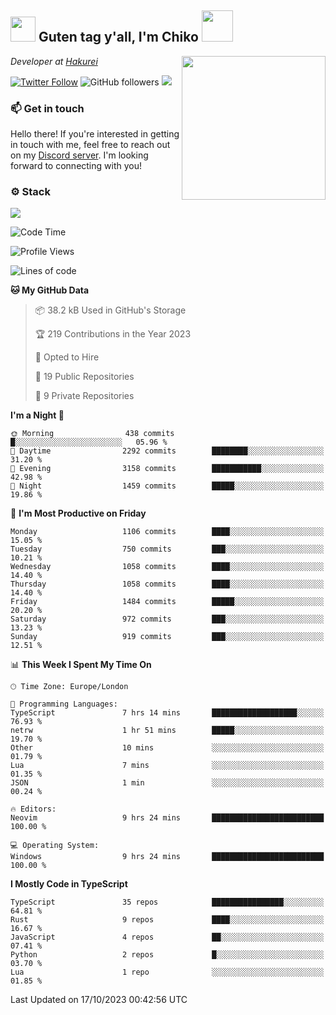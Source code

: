 <h2><img src="https://cdn.discordapp.com/emojis/1100181376730402906.gif?quality=lossless" width="40"> Guten tag y'all, I'm Chiko <img src="https://a.ppy.sh/15907233" width="50"></h2>
<a href="https://twitter.com/Zzul0714/status/1654451338179395585?s=20"><img align='right' src="https://cdn.discordapp.com/attachments/1109162815866023976/1109163700583153705/FvXKt8paEAAR6Ak1.png" width="230"></a>
<p><em>Developer at <a href="https://github.com/hakureiapp">Hakurei</a></em></p>

[![Twitter Follow](https://img.shields.io/twitter/follow/chikoxq?label=Follow)](https://twitter.com/intent/follow?screen_name=chikoxq)
![GitHub followers](https://img.shields.io/github/followers/chikof?label=Follow&style=social)
![](https://komarev.com/ghpvc/?username=chikof&color=blue)

### 📫 Get in touch
Hello there! If you're interested in getting in touch with me, feel free to reach out on my [Discord server](https://discord.gg/sejc7TnX6N). I'm looking forward to connecting with you!

### ⚙️ Stack
![](https://skillicons.dev/icons?i=git,kubernetes,docker,js,ts,cloudflare,css,deno,express,graphql,html,mongodb,nestjs,py,react,apollo,bash,java,lua,nextjs,netlify,nodejs,ps,powershell,rust,neovim,tauri,sentry,postgres,tailwind,prisma,actix)

<!--START_SECTION:waka-->
![Code Time](http://img.shields.io/badge/Code%20Time-1%2C524%20hrs%209%20mins-blue)

![Profile Views](http://img.shields.io/badge/Profile%20Views-0-blue)

![Lines of code](https://img.shields.io/badge/From%20Hello%20World%20I%27ve%20Written-6.2%20million%20lines%20of%20code-blue)

**🐱 My GitHub Data** 

> 📦 38.2 kB Used in GitHub's Storage 
 > 
> 🏆 219 Contributions in the Year 2023
 > 
> 💼 Opted to Hire
 > 
> 📜 19 Public Repositories 
 > 
> 🔑 9 Private Repositories 
 > 
**I'm a Night 🦉** 

```text
🌞 Morning                438 commits         █░░░░░░░░░░░░░░░░░░░░░░░░   05.96 % 
🌆 Daytime                2292 commits        ████████░░░░░░░░░░░░░░░░░   31.20 % 
🌃 Evening                3158 commits        ███████████░░░░░░░░░░░░░░   42.98 % 
🌙 Night                  1459 commits        █████░░░░░░░░░░░░░░░░░░░░   19.86 % 
```
📅 **I'm Most Productive on Friday** 

```text
Monday                   1106 commits        ████░░░░░░░░░░░░░░░░░░░░░   15.05 % 
Tuesday                  750 commits         ███░░░░░░░░░░░░░░░░░░░░░░   10.21 % 
Wednesday                1058 commits        ████░░░░░░░░░░░░░░░░░░░░░   14.40 % 
Thursday                 1058 commits        ████░░░░░░░░░░░░░░░░░░░░░   14.40 % 
Friday                   1484 commits        █████░░░░░░░░░░░░░░░░░░░░   20.20 % 
Saturday                 972 commits         ███░░░░░░░░░░░░░░░░░░░░░░   13.23 % 
Sunday                   919 commits         ███░░░░░░░░░░░░░░░░░░░░░░   12.51 % 
```


📊 **This Week I Spent My Time On** 

```text
🕑︎ Time Zone: Europe/London

💬 Programming Languages: 
TypeScript               7 hrs 14 mins       ███████████████████░░░░░░   76.93 % 
netrw                    1 hr 51 mins        █████░░░░░░░░░░░░░░░░░░░░   19.70 % 
Other                    10 mins             ░░░░░░░░░░░░░░░░░░░░░░░░░   01.79 % 
Lua                      7 mins              ░░░░░░░░░░░░░░░░░░░░░░░░░   01.35 % 
JSON                     1 min               ░░░░░░░░░░░░░░░░░░░░░░░░░   00.24 % 

🔥 Editors: 
Neovim                   9 hrs 24 mins       █████████████████████████   100.00 % 

💻 Operating System: 
Windows                  9 hrs 24 mins       █████████████████████████   100.00 % 
```

**I Mostly Code in TypeScript** 

```text
TypeScript               35 repos            ████████████████░░░░░░░░░   64.81 % 
Rust                     9 repos             ████░░░░░░░░░░░░░░░░░░░░░   16.67 % 
JavaScript               4 repos             ██░░░░░░░░░░░░░░░░░░░░░░░   07.41 % 
Python                   2 repos             █░░░░░░░░░░░░░░░░░░░░░░░░   03.70 % 
Lua                      1 repo              ░░░░░░░░░░░░░░░░░░░░░░░░░   01.85 % 
```




 Last Updated on 17/10/2023 00:42:56 UTC
<!--END_SECTION:waka-->


<!--
<p align="center">
     <a href="https://discord.gg/HhybNhchcC"><img src="https://invidget.switchblade.xyz/sejc7TnX6N" align="center" ><a>
</p> 
-->
